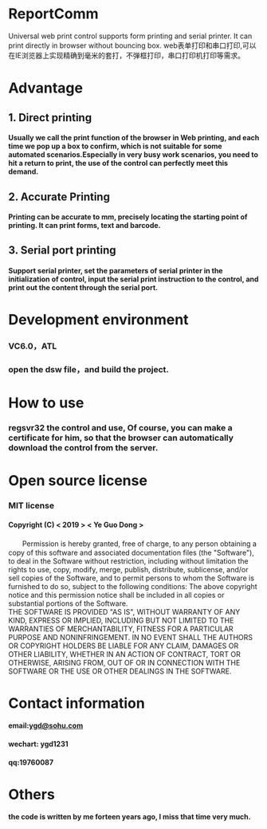 # ReportComm
Universal web print control supports form printing and serial printer. It can print directly in browser without bouncing box.
web表单打印和串口打印,可以在IE浏览器上实现精确到毫米的套打，不弹框打印，串口打印机打印等需求。

# Advantage
## 1. Direct printing
#### Usually we call the print function of the browser in Web printing, and each time we pop up a box to confirm, which is not suitable for some automated scenarios.Especially in very busy work scenarios, you need to hit a return to print, the use of the control can perfectly meet this demand.
## 2. Accurate Printing
#### Printing can be accurate to mm, precisely locating the starting point of printing. It can print forms, text and barcode.
## 3. Serial port printing
#### Support serial printer, set the parameters of serial printer in the initialization of control, input the serial print instruction to the control, and print out the content through the serial port.

# Development environment
### VC6.0，ATL
### open the dsw file，and build the project.

# How to use
### regsvr32 the control and use, Of course, you can make a certificate for him, so that the browser can automatically download the control from the server. 

# Open source license
### MIT license
#### Copyright (C) < 2019 > < Ye Guo Dong >

　　Permission is hereby granted, free of charge, to any person obtaining a copy of this software and associated documentation files (the "Software"), to deal in the Software without restriction, including without limitation the rights to use, copy, modify, merge, publish, distribute, sublicense, and/or sell copies of the Software, and to permit persons to whom the Software is furnished to do so, subject to the following conditions:
   The above copyright notice and this permission notice shall be included in all copies or substantial portions of the Software.   
   THE SOFTWARE IS PROVIDED "AS IS", WITHOUT WARRANTY OF ANY KIND, EXPRESS OR IMPLIED, INCLUDING BUT NOT LIMITED TO THE WARRANTIES OF MERCHANTABILITY, FITNESS FOR A PARTICULAR PURPOSE AND NONINFRINGEMENT. IN NO EVENT SHALL THE AUTHORS OR COPYRIGHT HOLDERS BE LIABLE FOR ANY CLAIM, DAMAGES OR OTHER LIABILITY, WHETHER IN AN ACTION OF CONTRACT, TORT OR OTHERWISE, ARISING FROM, OUT OF OR IN CONNECTION WITH THE SOFTWARE OR THE USE OR OTHER DEALINGS IN THE SOFTWARE.
   
# Contact information
#### email:ygd@sohu.com
#### wechart: ygd1231
#### qq:19760087

# Others
#### the code is written by me forteen years ago, I miss that time very much.

